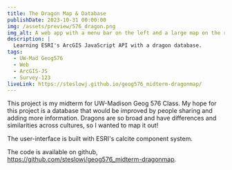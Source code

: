 ```yaml
---
title: The Dragon Map & Database
publishDate: 2023-10-31 00:00:00
img: /assets/preview/576_dragon.png
img_alt: A web app with a menu bar on the left and a large map on the right showing icons of dragons and lizards.
description: |
  Learning ESRI's ArcGIS JavaScript API with a dragon database.
tags:
  - UW-Mad Geog576
  - Web
  - ArcGIS-JS
  - Survey-123
liveLink: https://steslowj.github.io/geog576_midterm-dragonmap/
---
```


This project is my midterm for UW-Madison Geog 576 Class. My hope for this project is a database that would be improved by people sharing and adding more information. Dragons are so broad and have differences and similarities across cultures, so I wanted to map it out!

The user-interface is built with ESRI's calcite component system.

The code is available on github, <a href="https://github.com/steslowj/geog576_midterm-dragonmap" target="_blank">https://github.com/steslowj/geog576_midterm-dragonmap</a>.